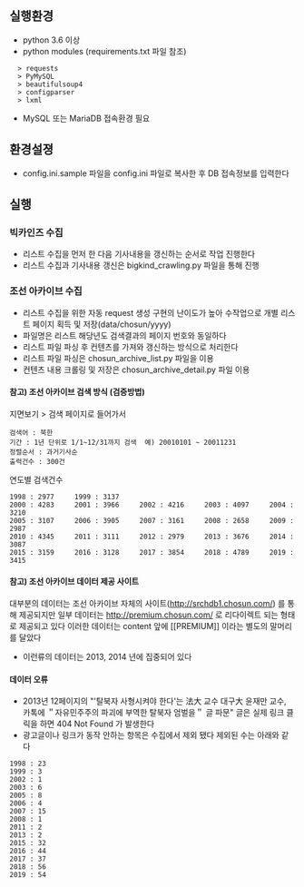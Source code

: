 ## 실행환경

- python 3.6 이상
- python modules (requirements.txt 파일 참조)
```
  > requests
  > PyMySQL
  > beautifulsoup4
  > configparser
  > lxml
```
- MySQL 또는 MariaDB 접속환경 필요

## 환경설졍
- config.ini.sample 파일을 config.ini 파일로 복사한 후 DB 접속정보를 입력한다


## 실행

### 빅카인즈 수집
 - 리스트 수집을 먼저 한 다음 기사내용을 갱신하는 순서로 작업 진행한다
 - 리스트 수집과 기사내용 갱신은 bigkind_crawling.py 파일을 통해 진행

### 조선 아카이브 수집
 - 리스트 수집을 위한 자동 request 생성 구현의 난이도가 높아 수작업으로 개별 리스트 페이지 획득 및 저장(data/chosun/yyyy)
 - 파일명은 리스트 해당년도 검색결과의 페이지 번호와 동일하다
 - 리스트 파일 파싱 후 컨텐츠를 가져와 갱신하는 방식으로 처리한다
 - 리스트 파일 파싱은 chosun_archive_list.py 파일을 이용
 - 컨텐츠 내용 크롤링 및 저장은 chosun_archive_detail.py 파일 이용


#### 참고) 조선 아카이브 검색 방식 (검증방법)
지면보기 > 검색 페이지로 들어가서
```
검색어 : 북한
기간 : 1년 단위로 1/1~12/31까지 검색  예) 20010101 ~ 20011231
정렬순서 : 과거기사순
출력건수 : 300건
```

연도별 검색건수
```
1998 : 2977     1999 : 3137
2000 : 4283     2001 : 3966     2002 : 4216     2003 : 4097     2004 : 3210
2005 : 3107     2006 : 3905     2007 : 3161     2008 : 2658     2009 : 2987
2010 : 4345     2011 : 3111     2012 : 2979     2013 : 3676     2014 : 3087
2015 : 3159     2016 : 3128     2017 : 3854     2018 : 4789     2019 : 3415
```

#### 참고) 조선 아카이브 데이터 제공 사이트
대부분의 데이터는 조선 아카이브 자체의 사이트(http://srchdb1.chosun.com/) 를 통해 제공되지만
일부 데이터는 http://premium.chosun.com/ 로 리다이렉트 되는 형태로 제공되고 있다
이러한 데이터는 content 앞에 [[PREMIUM]] 이라는 별도의 말머리를 달았다
* 이런류의 데이터는 2013, 2014 년에 집중되어 있다

#### 데이터 오류
- 2013년 12페이지의 "'탈북자 사형시켜야 한다'는 法大 교수 대구大 윤재만 교수, 카톡에 ＂자유민주주의 파괴에 부역한 탈북자 엄벌을＂ 글 파문"
글은 실제 링크 클릭을 하면 404 Not Found 가 발생한다
- 광고글이나 링크가 동작 안하는 항목은 수집에서 제외 됐다 제외된 수는 아래와 같다
```
1998 : 23
1999 : 3
2002 : 1
2003 : 6
2005 : 8
2006 : 4
2007 : 15
2008 : 1
2011 : 2
2013 : 2
2015 : 32
2016 : 44
2017 : 37
2018 : 56
2019 : 54
```
